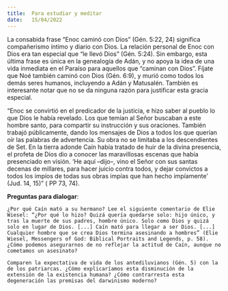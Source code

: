 ```yaml
---
title:  Para estudiar y meditar
date:   15/04/2022
---
```


La consabida frase “Enoc caminó con Dios” (Gén. 5:22, 24) significa compañerismo íntimo y diario con Dios. La relación personal de Enoc con Dios era tan especial que “le llevó Dios” (Gén. 5:24). Sin embargo, esta última frase es única en la genealogía de Adán, y no apoya la idea de una vida inmediata en el Paraíso para aquellos que “caminan con Dios”. Fíjate que Noé también caminó con Dios (Gén. 6:9), y murió como todos los demás seres humanos, incluyendo a Adán y Matusalén. También es interesante notar que no se da ninguna razón para justificar esta gracia especial.

“Enoc se convirtió en el predicador de la justicia, e hizo saber al pueblo lo que Dios le había revelado. Los que temían al Señor buscaban a este hombre santo, para compartir su instrucción y sus oraciones. También trabajó públicamente, dando los mensajes de Dios a todos los que querían oír las palabras de advertencia. Su obra no se limitaba a los descendientes de Set. En la tierra adonde Caín había tratado de huir de la divina presencia, el profeta de Dios dio a conocer las maravillosas escenas que había presenciado en visión. ‘He aquí –dijo–, vino el Señor con sus santas decenas de millares, para hacer juicio contra todos, y dejar convictos a todos los impíos de todas sus obras impías que han hecho impíamente’ (Jud. 14, 15)” ( PP 73, 74).

**Preguntas para dialogar**:

`¿Por qué Caín mató a su hermano? Lee el siguiente comentario de Elie Wiesel: “¿Por qué lo hizo? Quizá quería quedarse solo: hijo único, y tras la muerte de sus padres, hombre único. Solo como Dios y quizá solo en lugar de Dios. [...] Caín mató para llegar a ser Dios. [...] Cualquier hombre que se crea Dios termina asesinando a hombres” (Elie Wiesel, Messengers of God: Biblical Portraits and Legends, p. 58). ¿Cómo podemos asegurarnos de no reflejar la actitud de Caín, aunque no cometamos un asesinato?`

`Comparen la expectativa de vida de los antediluvianos (Gén. 5) con la de los patriarcas. ¿Cómo explicaríamos esta disminución de la extensión de la existencia humana? ¿Cómo contrarresta esta degeneración las premisas del darwinismo moderno?`